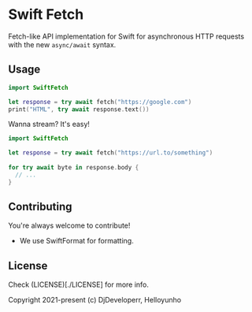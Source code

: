# Swift Fetch

Fetch-like API implementation for Swift for asynchronous HTTP requests with the new `async/await` syntax.

## Usage

```swift
import SwiftFetch

let response = try await fetch("https://google.com")
print("HTML", try await response.text())
```

Wanna stream? It's easy!

```swift
import SwiftFetch

let response = try await fetch("https://url.to/something")
    
for try await byte in response.body {
  // ...
}
```

## Contributing

You're always welcome to contribute! 

- We use SwiftFormat for formatting.

## License

Check (LICENSE)[./LICENSE] for more info.

Copyright 2021-present (c) DjDeveloperr, Helloyunho
